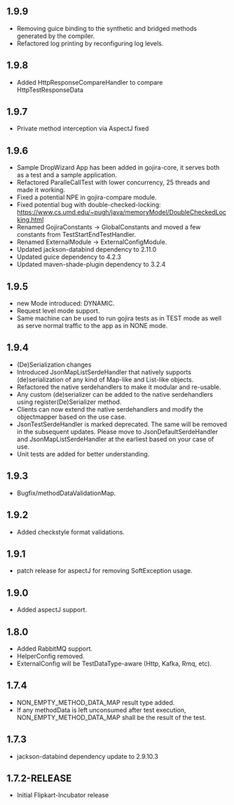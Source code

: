## 1.9.9
- Removing guice binding to the synthetic and bridged methods generated by the compiler.
- Refactored log printing by reconfiguring log levels.

## 1.9.8
- Added HttpResponseCompareHandler to compare HttpTestResponseData

## 1.9.7
- Private method interception via AspectJ fixed

## 1.9.6
- Sample DropWizard App has been added in gojira-core, it serves both as a test and a sample application.
- Refactored ParalleCallTest with lower concurrency, 25 threads and made it working.
- Fixed a potential NPE in gojira-compare module.
- Fixed potential bug with double-checked-locking: https://www.cs.umd.edu/~pugh/java/memoryModel/DoubleCheckedLocking.html
- Renamed GojiraConstants -> GlobalConstants and moved a few constants from TestStartEndTestHandler.
- Renamed ExternalModule -> ExternalConfigModule.
- Updated jackson-databind dependency to 2.11.0
- Updated guice dependency to 4.2.3 
- Updated maven-shade-plugin dependency to 3.2.4

## 1.9.5
- new Mode introduced: DYNAMIC.
- Request level mode support.
- Same machine can be used to run gojira tests as in TEST mode as well as serve normal traffic to the app as in NONE mode.

## 1.9.4
- (De)Serialization changes
- Introduced JsonMapListSerdeHandler that natively supports (de)serialization of any kind of Map-like and List-like objects.
- Refactored the native serdehandlers to make it modular and re-usable.
- Any custom (de)serializer can be added to the native serdehandlers using register(De)Serializer method.
- Clients can now extend the native serdehandlers and modify the objectmapper based on the use case.
- JsonTestSerdeHandler is marked deprecated. The same will be removed in the subsequent updates. Please move to JsonDefaultSerdeHandler and JsonMapListSerdeHandler at the earliest based on your case of use.
- Unit tests are added for better understanding.


## 1.9.3
- Bugfix/methodDataValidationMap.

## 1.9.2
- Added checkstyle format validations.

## 1.9.1
- patch release for aspectJ for removing SoftException usage.

## 1.9.0
- Added aspectJ support.

## 1.8.0
- Added RabbitMQ support.
- HelperConfig removed.
- ExternalConfig will be TestDataType-aware (Http, Kafka, Rmq, etc).

## 1.7.4
- NON_EMPTY_METHOD_DATA_MAP result type added.
- If any methodData is left unconsumed after test execution, NON_EMPTY_METHOD_DATA_MAP shall be the result of the test.

## 1.7.3
- jackson-databind dependency update to 2.9.10.3

## 1.7.2-RELEASE
- Initial Flipkart-Incubator release
